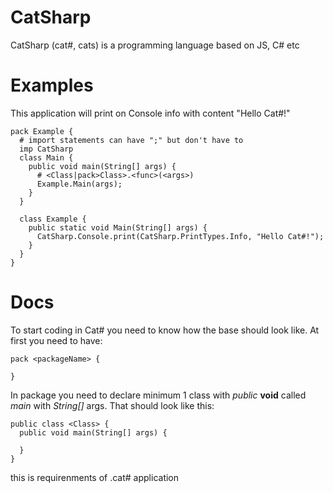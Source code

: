 # CatSharp

CatSharp (cat#, cats) is a programming language based on JS, C# etc

# Examples
This application will print on Console info with content "Hello Cat#!"
```cat#
pack Example {
  # import statements can have ";" but don't have to
  imp CatSharp
  class Main {
    public void main(String[] args) {
      # <Class|pack>Class>.<func>(<args>)
      Example.Main(args);
    }
  }

  class Example {
    public static void Main(String[] args) {
      CatSharp.Console.print(CatSharp.PrintTypes.Info, "Hello Cat#!");
    }
  }
}
```
# Docs
To start coding in Cat# you need to know how the base should look like. At first you need to have:
```cat#
pack <packageName> {

}
```
In package you need to declare minimum 1 class with *public* **void** called *main* with *String[]* args. That should look like this:
```cat#
public class <Class> {
  public void main(String[] args) {

  }
}
```
this is requirenments of .cat# application